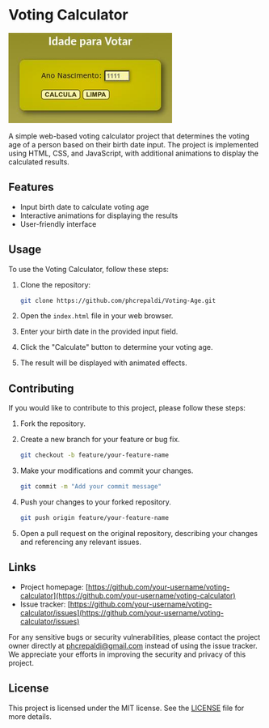 # Voting Calculator

![Voting Calculator](vote.jpeg)

A simple web-based voting calculator project that determines the voting age of a person based on their birth date input. The project is implemented using HTML, CSS, and JavaScript, with additional animations to display the calculated results.

## Features

- Input birth date to calculate voting age
- Interactive animations for displaying the results
- User-friendly interface

## Usage

To use the Voting Calculator, follow these steps:

1. Clone the repository:

   ```bash
   git clone https://github.com/phcrepaldi/Voting-Age.git
   ```

2. Open the `index.html` file in your web browser.

3. Enter your birth date in the provided input field.

4. Click the "Calculate" button to determine your voting age.

5. The result will be displayed with animated effects.

## Contributing

If you would like to contribute to this project, please follow these steps:

1. Fork the repository.

2. Create a new branch for your feature or bug fix.

   ```bash
   git checkout -b feature/your-feature-name
   ```

3. Make your modifications and commit your changes.

   ```bash
   git commit -m "Add your commit message"
   ```

4. Push your changes to your forked repository.

   ```bash
   git push origin feature/your-feature-name
   ```

5. Open a pull request on the original repository, describing your changes and referencing any relevant issues.

## Links

- Project homepage: [https://github.com/your-username/voting-calculator](https://github.com/your-username/voting-calculator)
- Issue tracker: [https://github.com/your-username/voting-calculator/issues](https://github.com/your-username/voting-calculator/issues)

For any sensitive bugs or security vulnerabilities, please contact the project owner directly at phcrepaldi@gmail.com instead of using the issue tracker. We appreciate your efforts in improving the security and privacy of this project.

## License

This project is licensed under the MIT license. See the [LICENSE](LICENSE) file for more details.